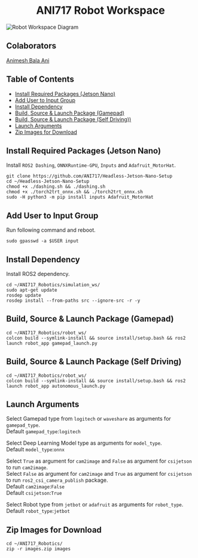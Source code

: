<p align="center">
  <h1 align="center">ANI717 Robot Workspace</h1>
</p>

<img src="https://github.com/ANI717/ANI717_Robotics/blob/main/Robot%20Workspace.png" alt="Robot Workspace Diagram" class="inline"/><br/>

## Colaborators
[Animesh Bala Ani](https://www.linkedin.com/in/ani717/)


## Table of Contents
* [Install Required Packages (Jetson Nano)](#jetson) <br/>
* [Add User to Input Group](#user) <br/>
* [Install Dependency](#install) <br/>
* [Build, Source & Launch Package (Gamepad)](#gamepad) <br/>
* [Build, Source & Launch Package (Self Driving))](#self) <br/>
* [Launch Arguments](#arg) <br/>
* [Zip Images for Download](#zip) <br/>


## Install Required Packages (Jetson Nano) <a name="jetson"></a>
Install `ROS2 Dashing`, `ONNXRuntime-GPU`, `Inputs` and `Adafruit_MotorHat`.<br/>
```
git clone https://github.com/ANI717/Headless-Jetson-Nano-Setup
cd ~/Headless-Jetson-Nano-Setup
chmod +x ./dashing.sh && ./dashing.sh
chmod +x ./torch2trt_onnx.sh && ./torch2trt_onnx.sh
sudo -H python3 -m pip install inputs Adafruit_MotorHat
```


## Add User to Input Group <a name="user"></a>
Run following command and reboot.<br/>
```
sudo gpasswd -a $USER input
```


## Install Dependency <a name="install"></a>
Install ROS2 dependency.<br/>
```
cd ~/ANI717_Robotics/simulation_ws/
sudo apt-get update
rosdep update
rosdep install --from-paths src --ignore-src -r -y
```


## Build, Source & Launch Package (Gamepad) <a name="gamepad"></a>
```
cd ~/ANI717_Robotics/robot_ws/
colcon build --symlink-install && source install/setup.bash && ros2 launch robot_app gamepad_launch.py
```


## Build, Source & Launch Package (Self Driving) <a name="self"></a>
```
cd ~/ANI717_Robotics/robot_ws/
colcon build --symlink-install && source install/setup.bash && ros2 launch robot_app autonomous_launch.py
```


## Launch Arguments <a name="arg"></a>
Select Gamepad type from `logitech` or `waveshare` as arguments for `gamepad_type`.<br/>
Default `gamepad_type`:`logitech`<br/>

Select Deep Learning Model type as arguments for `model_type`.<br/>
Default `model_type`:`onnx`<br/>

Select `True` as argument for `cam2image` and `False` as argument for `csijetson` to run `cam2image`.<br/>
Select `False` as argument for `cam2image` and `True` as argument for `csijetson` to run `ros2_csi_camera_publish` package.<br/>
Default `cam2image`:`False`<br/>
Default `csijetson`:`True`<br/> 

Select Robot type from `jetbot` or `adafruit` as arguments for `robot_type`.<br/>
Default `robot_type`:`jetbot`<br/> 


## Zip Images for Download <a name="zip"></a>
```
cd ~/ANI717_Robotics/
zip -r images.zip images
```

